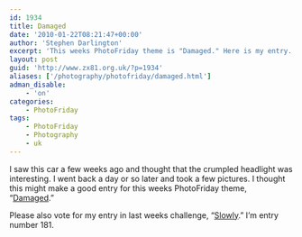 ```yaml
---
id: 1934
title: Damaged
date: '2010-01-22T08:21:47+00:00'
author: 'Stephen Darlington'
excerpt: 'This weeks PhotoFriday theme is "Damaged." Here is my entry.'
layout: post
guid: 'http://www.zx81.org.uk/?p=1934'
aliases: ['/photography/photofriday/damaged.html']
adman_disable:
    - 'on'
categories:
    - PhotoFriday
tags:
    - PhotoFriday
    - Photography
    - uk
---
```


I saw this car a few weeks ago and thought that the crumpled headlight was interesting. I went back a day or so later and took a few pictures. I thought this might make a good entry for this weeks PhotoFriday theme, “[Damaged](http://www.photofriday.com/archives/challenge/000949.php).”

Please also vote for my entry in last weeks challenge, “[Slowly](http://www.photofriday.com/linkviewer.php?id=946).” I’m entry number 181.